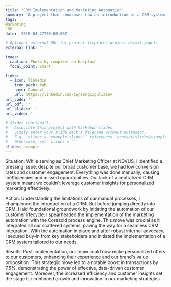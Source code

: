 ```yaml
---
title: 'CRM Implementation and Marketing Automation' 
summary: 'A project that showcases how an introduction of a CRM system and automation of the customer lifecycle at NOVUS.'
tags:
Marketing
CRM
date: '2016-04-27T00:00:00Z'

# Optional external URL for project (replaces project detail page).
external_link: ''

image:
  caption: Photo by rawpixel on Unsplash
  focal_point: Smart

links:
  - icon: linkedin
    icon_pack: fab
    name: Connect
    url: https://linkedin.com/in/sergiiguliaiev
url_code: ''
url_pdf: ''
url_slides: ''
url_video: ''

# Slides (optional).
#   Associate this project with Markdown slides.
#   Simply enter your slide deck's filename without extension.
#   E.g. `slides = "example-slides"` references `content/slides/example-slides.md`.
#   Otherwise, set `slides = ""`.
slides: example
---
```


Situation:
While serving as Chief Marketing Officer at NOVUS, I identified a pressing issue: despite our broad customer base, we had low conversion rates and customer engagement. Everything was done manually, causing inefficiencies and missed opportunities. Our lack of a centralized CRM system meant we couldn't leverage customer insights for personalized marketing effectively.


Action:
Understanding the limitations of our manual processes, I championed the introduction of a CRM. But before jumping directly into CRM, I laid foundational groundwork by initiating the automation of our customer lifecycle. I spearheaded the implementation of the marketing automation with the Corezoid process engine. This move was crucial as it integrated all our scattered systems, paving the way for a seamless CRM integration. With the automation in place and after robust internal advocacy, I secured buy-in from key stakeholders and initiated the implementation of a CRM system tailored to our needs.


Results:
Post-implementation, our team could now make personalized offers to our customers, enhancing their experience and our brand's value proposition. This strategic move led to a notable boost in transactions by 7.5%, demonstrating the power of effective, data-driven customer engagement. Moreover, the increased efficiency and customer insights set the stage for continued growth and innovation in our marketing strategies.

